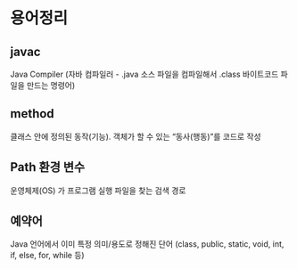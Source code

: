 # 용어정리
## javac 
 Java Compiler (자바 컴파일러 - .java 소스 파일을 컴파일해서 .class 바이트코드 파일을 만드는 명령어)

## method
클래스 안에 정의된 동작(기능). 객체가 할 수 있는 “동사(행동)”를 코드로 작성

## Path 환경 변수
운영체제(OS) 가 프로그램 실행 파일을 찾는 검색 경로

## 예약어
Java 언어에서 이미 특정 의미/용도로 정해진 단어 (class, public, static, void, int, if, else, for, while 등)